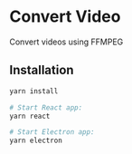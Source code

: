 # Convert Video

Convert videos using FFMPEG

## Installation

```bash
yarn install

# Start React app:
yarn react

# Start Electron app:
yarn electron
```

